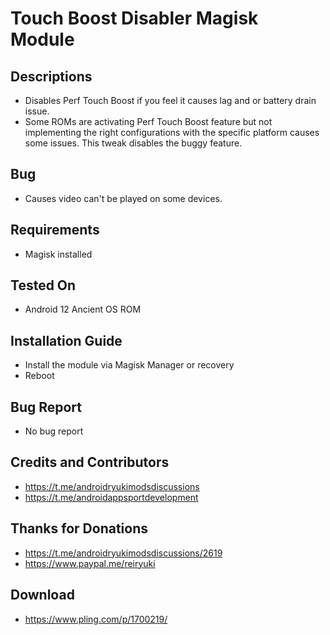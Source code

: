 # Touch Boost Disabler Magisk Module

## Descriptions
- Disables Perf Touch Boost if you feel it causes lag and or battery drain issue.
- Some ROMs are activating Perf Touch Boost feature but not implementing the right configurations with the specific platform causes some issues. This tweak disables the buggy feature.

## Bug
- Causes video can't be played on some devices. 

## Requirements
- Magisk installed

## Tested On
- Android 12 Ancient OS ROM

## Installation Guide
- Install the module via Magisk Manager or recovery
- Reboot

## Bug Report
- No bug report

## Credits and Contributors
- https://t.me/androidryukimodsdiscussions
- https://t.me/androidappsportdevelopment

## Thanks for Donations
- https://t.me/androidryukimodsdiscussions/2619
- https://www.paypal.me/reiryuki

## Download
- https://www.pling.com/p/1700219/
